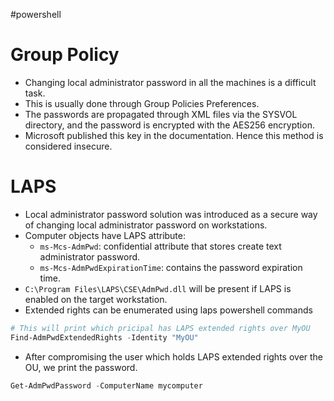#powershell
# Group Policy
- Changing local administrator password in all the machines is a difficult task. 
- This is usually done through Group Policies Preferences.
- The passwords are propagated through XML files via the SYSVOL directory, and the password is encrypted with the AES256 encryption.
- Microsoft published this key in the documentation. Hence this method is considered insecure.
# LAPS
- Local administrator password solution was introduced as a secure way of changing local administrator password on workstations.
- Computer objects have LAPS attribute:
	- `ms-Mcs-AdmPwd`: confidential attribute that stores create text administrator password.
	- `ms-Mcs-AdmPwdExpirationTime`: contains the password expiration time.
- `C:\Program Files\LAPS\CSE\AdmPwd.dll` will be present if LAPS is enabled on the target workstation.
- Extended rights can be enumerated using laps powershell commands
```powershell
# This will print which pricipal has LAPS extended rights over MyOU 
Find-AdmPwdExtendedRights -Identity "MyOU"
```
- After compromising the user which holds LAPS extended rights over the OU, we print the password.
```powershell
Get-AdmPwdPassword -ComputerName mycomputer
```